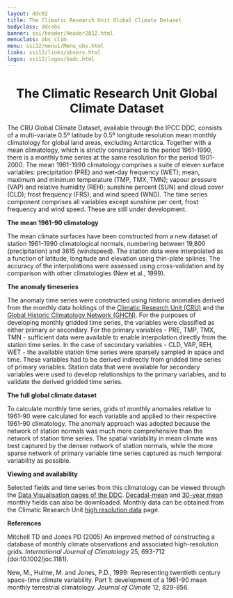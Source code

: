 ```yaml
---
layout: ddc02
title: The Climatic Research Unit Global Climate Dataset
bodyclass: ddcobs
banner: ssi/header/Header2012.html
menuclass: obs_clim
menu: ssi12/menu1/Menu_obs.html
links: ssi12/links/observ.html
logos: ssi12/logos/badc.html
---
```

<div id="pagetitle">
 <h1 align="center">The Climatic Research Unit Global Climate Dataset</h1>
 </div>
 <!-- End of Page Title Block -->
 
 
 <p> The CRU Global Climate Dataset, available through the IPCC DDC, consists of a multi-variate 0.5&ordm;
 latitude by 0.5&ordm; longitude resolution mean monthly climatology for global land areas, excluding
 Antarctica. Together with a mean climatology, which is strictly constrained to the period 1961-1990,
 there is a monthly time series at the same resolution for the period 1901-2000. The mean 1961-1990
 climatology comprises a suite of eleven surface variables: precipitation (PRE) and wet-day frequency
 (WET); mean, maximum and minimum temperature (TMP, TMX, TMN); vapour pressure (VAP) and relative
 humidity (REH); sunshine percent (SUN) and cloud cover (CLD); frost frequency (FRS); and wind
 speed (WND). The time series component comprises all variables except sunshine per cent, frost
 frequency and wind speed. These are still under development.</p>
 
 <p><b>The mean 1961-90 climatology</b></p>
 <p> The mean climate surfaces have been constructed from a new dataset of station 1961-1990
 climatological normals, numbering between 19,800 (precipitation) and 3615 (windspeed).
 The station data were interpolated as a function of latitude, longitude and elevation using
 thin-plate splines. The accuracy of the interpolations were assessed using cross-validation
 and by comparison with other climatologies (New et al., 1999).</p>
 
 <p><b>The anomaly timeseries</b></p>
 <p> The anomaly time series were constructed using historic anomalies derived from the monthly
 data holdings of the <a href="http://www.cru.uea.ac.uk">Climatic Research Unit (CRU)</a> and
 the <a href="http://www.ncdc.noaa.gov/ghcnm/">Global Historic
 Climatology Network (GHCN)</a>. For the purposes of developing monthly gridded time series,
 the variables were classified as either primary or secondary. For the primary variables -
 PRE, TMP, TMX, TMN - sufficient data were available to enable interpolation directly from
 the station time series. In the case of secondary variables - CLD, VAP, REH, WET - the available
 station time series were sparsely sampled in space and time. These variables had to be derived
 indirectly from gridded time series of primary variables. Station data that were available
 for secondary variables were used to develop relationships to the primary variables, and to
 validate the derived gridded time series.</p>
 
 <p><b>The full global climate dataset</b></p>
 <p> To calculate monthly time series, grids of monthly anomalies relative to 1961-90 were
 calculated for each variable and applied to their respective 1961-90 climatology. The anomaly
 approach was adopted because the network of station normals was much more comprehensive than the
 network of station time series. The spatial variability in mean climate was best captured by the
 denser network of station normals, while the more sparse network of primary variable time series
 captured as much temporal variability as possible.</p>
 
 <p><b>Viewing and availability</b></p>
 <p> Selected fields and time series from this climatology can be viewed through the
 <a href="http://apps.ipcc-data.org/maps/">Data Visualisation pages of the DDC</a>. <a href="get_10yr_means.html">Decadal-mean</a> 
 and <a href="get_30yr_means.html">30-year mean</a> monthly fields can also be downloaded.
 Monthly data can be obtained from the Climatic Research Unit <a href="http://www.cru.uea.ac.uk/cru/data/hrg">high resolution data</a> page.
 </p>
 
 <p><b>References</b></p>
 <p>Mitchell TD and Jones PD (2005) An improved method of constructing a database of monthly climate observations and associated high-resolution grids. <em>International Journal of Climatology</em> 25, 693-712 (doi:10.1002/joc.1181).</p>
 <p> New, M., Hulme, M. and Jones, P.D., 1999: Representing twentieth century space-time climate
 variability. Part 1: development of a 1961-90 mean monthly terrestrial climatology. <em>Journal of
 Climate</em> 12, 829-856.</p>
 
 
